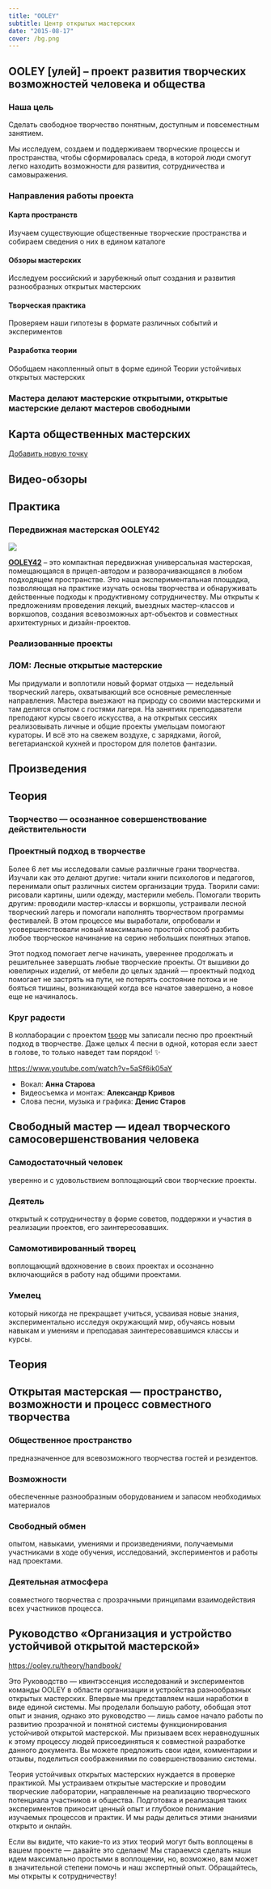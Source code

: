 ```yaml
---
title: "OOLEY"
subtitle: Центр открытых мастерских
date: "2015-08-17"
cover: /bg.png
---
```


## OOLEY [улей] – проект развития творческих возможностей человека и общества

### Наша цель

Сделать свободное творчество понятным, доступным и повсеместным занятием.

Мы исследуем, создаем и поддерживаем творческие процессы и пространства, чтобы сформировалась среда, в которой люди смогут легко находить возможности для развития, сотрудничества и самовыражения.

### Направления работы проекта

#### Карта пространств

Изучаем существующие общественные творческие пространства и собираем сведения о них в едином каталоге

#### Обзоры мастерских

Исследуем российский и зарубежный опыт создания и развития разнообразных открытых мастерских

#### Творческая практика

Проверяем наши гипотезы в формате различных событий и экспериментов

#### Разработка теории

Обобщаем накопленный опыт в форме единой Теории устойчивых открытых мастерских

### Мастера делают мастерские открытыми, открытые мастерские делают мастеров свободными

## Карта общественных мастерских

[Добавить новую точку](https://airtable.com/shrNRxukLifF40tf3)

## Видео-обзоры

## Практика

### Передвижная мастерская OOLEY42

![](/images/build/zdaniya-02.png)

[**OOLEY42**](http://ooley.ru/ooley42/) – это компактная передвижная универсальная мастерская, помещающаяся в прицеп-автодом и разворачивающаяся в любом подходящем пространстве. Это наша экспериментальная площадка, позволяющая на практике изучать основы творчества и обнаруживать действенные подходы к продуктивному сотрудничеству. Мы открыты к предложениям проведения лекций, выездных мастер-классов и воркшопов, создания всевозможных арт-объектов и совместных архитектурных и дизайн-проектов.

### Реализованные проекты

### ЛОМ: Лесные открытые мастерские

Мы придумали и воплотили новый формат отдыха — недельный творческий лагерь, охватывающий все основные ремесленные направления. Мастера выезжают на природу со своими мастерскими и там делятся опытом с гостями лагеря. На занятиях преподаватели преподают курсы своего искусства, а на открытых сессиях реализовывать личные и общие проекты умельцам помогают  кураторы. И всё это на свежем воздухе, с зарядками, йогой, вегетарианской кухней и простором для полетов фантазии.

## Произведения

## Теория

### Творчество — осознанное совершенствование действительности

### Проектный подход в творчестве

Более 6 лет мы исследовали самые различные грани творчества. Изучали как это делают другие: читали книги психологов и педагогов, перенимали опыт различных систем организации труда. Творили сами: рисовали картины, шили одежду, мастерили мебель. Помогали творить другим: проводили мастер-классы и воркшопы, устраивали лесной творческий лагерь и помогали наполнять творчеством программы фестивалей. В этом процессе мы выработали, опробовали и усовершенствовали новый максимально простой способ разбить любое творческое начинание на серию небольших понятных этапов.

Этот подход помогает легче начинать, увереннее продолжать и решительнее завершать любые творческие проекты. От вышивки до ювелирных изделий, от мебели до целых зданий — проектный подход помогает не застрять на пути, не потерять состояние потока и не бояться тишины, возникающей когда все начатое завершено, а новое еще не начиналось.

### Круг радости

В коллаборации с проектом [tsoop](http://www.tsoop.ru) мы записали песню про проектный подход в творчестве. Даже целых 4 песни в одной, которая если заест в голове, то только наведет там порядок! ✨

https://www.youtube.com/watch?v=5aSf6ik05aY

- Вокал: **Анна Старова**
- Видеосъемка и монтаж: **Александр Кривов**
- Слова песни, музыка и графика: **Денис Старов**

## Свободный мастер — идеал творческого самосовершенствования человека

### Самодостаточный человек

уверенно и с удовольствием воплощающий свои творческие проекты.

### Деятель

открытый к сотрудничеству в форме советов, поддержки и участия в реализации проектов, его заинтересовавших.

### Самомотивированный творец

воплощающий вдохновение в своих проектах и осознанно включающийся в работу над общими проектами.

### Умелец

который никогда не прекращает учиться, усваивая новые знания, экспериментально исследуя окружающий мир, обучаясь новым навыкам и умениям и преподавая заинтересовавшимся классы и курсы.

## Теория

## Открытая мастерская — пространство, возможности и процесс совместного творчества

### Общественное пространство

предназначенное для всевозможного творчества гостей и резидентов.

### Возможности

обеспеченные разнообразным оборудованием и запасом необходимых материалов

### Свободный обмен

опытом, навыками, умениями и произведениями, получаемыми участниками в ходе обучения, исследований, экспериментов и работы над проектами.

### Деятельная атмосфера

совместного творчества с прозрачными принципами взаимодействия всех участников процесса.

## Руководство «Организация и устройство устойчивой открытой мастерской»

https://ooley.ru/theory/handbook/

Это Руководство — квинтэссенция исследований и экспериментов команды OOLEY в области организации и устройства разнообразных открытых мастерских. Впервые мы представляем наши наработки в виде единой системы. Мы проделали большую работу, обобщая этот опыт и знания, однако это руководство — лишь самое начало работы по развитию прозрачной и понятной системы функционирования устойчивой открытой мастерской. Мы призываем всех неравнодушных к этому процессу людей присоединяться к совместной разработке данного документа. Вы можете предложить свои идеи, комментарии и отзывы, поделиться соображениями по совершенствованию системы.

Теория устойчивых открытых мастерских нуждается в проверке практикой. Мы устраиваем открытые мастерские и проводим творческие лаборатории, направленные на реализацию творческого потенциала участников и общества. Подготовка и реализация таких экспериментов приносит ценный опыт и глубокое понимание изучаемых процессов и практик. И мы рады делиться этими знаниями открыто и онлайн.

Если вы видите, что какие-то из этих теорий могут быть воплощены в вашем проекте — давайте это сделаем! Мы стараемся сделать наши идем максимально простыми в воплощении, но, возможно, вам может в значительной степени помочь и наш экспертный опыт. Обращайтесь, мы открыты к сотрудничеству!
